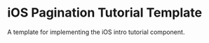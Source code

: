 iOS Pagination Tutorial Template
===========

A template for implementing the iOS intro tutorial component.